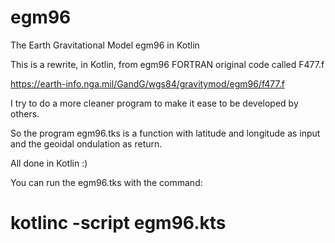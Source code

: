 # egm96
The Earth Gravitational Model egm96 in Kotlin

This is a rewrite, in Kotlin, from egm96 FORTRAN original code called F477.f

https://earth-info.nga.mil/GandG/wgs84/gravitymod/egm96/f477.f

I try to do a more cleaner program to make it ease to be developed by others.

So the program egm96.tks is a function with latitude and longitude as input and
the geoidal ondulation as return.  

All done in Kotlin :)

You can run the egm96.tks with the command:

# kotlinc -script egm96.kts
